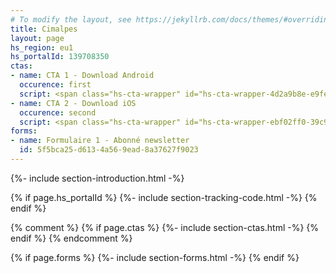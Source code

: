 ```yaml
---
# To modify the layout, see https://jekyllrb.com/docs/themes/#overriding-theme-defaults
title: Cimalpes
layout: page
hs_region: eu1
hs_portalId: 139708350
ctas:
- name: CTA 1 - Download Android
  occurence: first
  script: <span class="hs-cta-wrapper" id="hs-cta-wrapper-4d2a9b8e-e9fe-4ca5-816b-946ec9716dd4"><span class="hs-cta-node hs-cta-4d2a9b8e-e9fe-4ca5-816b-946ec9716dd4" id="hs-cta-4d2a9b8e-e9fe-4ca5-816b-946ec9716dd4"><!--[if lte IE 8]><div id="hs-cta-ie-element"></div><![endif]--><a href="https://hubspot-cta-redirect-eu1-prod.s3.amazonaws.com/cta/redirect/25969719/4d2a9b8e-e9fe-4ca5-816b-946ec9716dd4" ><img class="hs-cta-img" id="hs-cta-img-4d2a9b8e-e9fe-4ca5-816b-946ec9716dd4" style="border-width:0px;" src="https://hubspot-no-cache-eu1-prod.s3.amazonaws.com/cta/default/25969719/4d2a9b8e-e9fe-4ca5-816b-946ec9716dd4.png"  alt="Get it on Google Play"/></a></span><script charset="utf-8" src="https://js-eu1.hscta.net/cta/current.js"></script><script type="text/javascript"> hbspt.cta.load(25969719, '4d2a9b8e-e9fe-4ca5-816b-946ec9716dd4', {"useNewLoader":"true","region":"eu1"}); </script></span>
- name: CTA 2 - Download iOS
  occurence: second
  script: <span class="hs-cta-wrapper" id="hs-cta-wrapper-ebf02ff0-39c9-4eaf-a8e5-0e68ac2f582d"><span class="hs-cta-node hs-cta-ebf02ff0-39c9-4eaf-a8e5-0e68ac2f582d" id="hs-cta-ebf02ff0-39c9-4eaf-a8e5-0e68ac2f582d"><!--[if lte IE 8]><div id="hs-cta-ie-element"></div><![endif]--><a href="https://hubspot-cta-redirect-eu1-prod.s3.amazonaws.com/cta/redirect/25969719/ebf02ff0-39c9-4eaf-a8e5-0e68ac2f582d" ><img class="hs-cta-img" id="hs-cta-img-ebf02ff0-39c9-4eaf-a8e5-0e68ac2f582d" style="border-width:0px;" src="https://hubspot-no-cache-eu1-prod.s3.amazonaws.com/cta/default/25969719/ebf02ff0-39c9-4eaf-a8e5-0e68ac2f582d.png"  alt="Download on the App Store"/></a></span><script charset="utf-8" src="https://js-eu1.hscta.net/cta/current.js"></script><script type="text/javascript"> hbspt.cta.load(25969719, 'ebf02ff0-39c9-4eaf-a8e5-0e68ac2f582d', {"useNewLoader":"true","region":"eu1"}); </script></span>
forms:
- name: Formulaire 1 - Abonné newsletter
  id: 5f5bca25-d613-4a56-9ead-8a37627f9023
---
```


{%- include section-introduction.html -%}

{% if page.hs_portalId %}
    {%- include section-tracking-code.html -%}
{% endif %}

{% comment %}
{% if page.ctas %}
    {%- include section-ctas.html -%}
{% endif %}
{% endcomment %}

{% if page.forms %}
    {%- include section-forms.html -%}
{% endif %}
